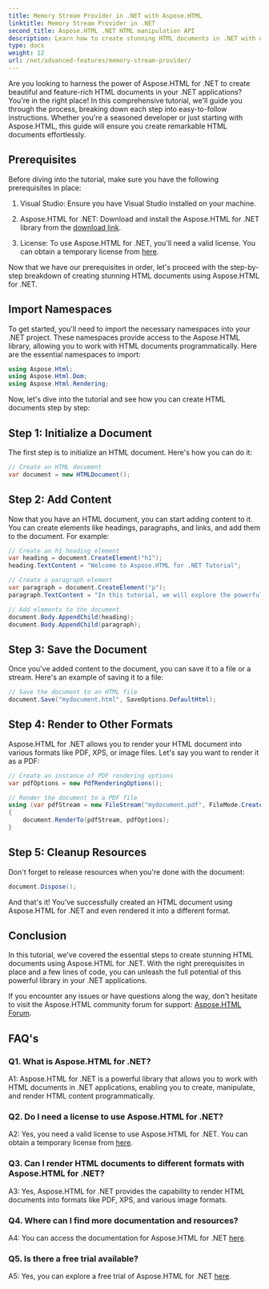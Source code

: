 ```yaml
---
title: Memory Stream Provider in .NET with Aspose.HTML
linktitle: Memory Stream Provider in .NET
second_title: Aspose.HTML .NET HTML manipulation API
description: Learn how to create stunning HTML documents in .NET with Aspose.HTML. Follow our step-by-step tutorial and unlock the power of HTML manipulation.
type: docs
weight: 12
url: /net/advanced-features/memory-stream-provider/
---
```


Are you looking to harness the power of Aspose.HTML for .NET to create beautiful and feature-rich HTML documents in your .NET applications? You're in the right place! In this comprehensive tutorial, we'll guide you through the process, breaking down each step into easy-to-follow instructions. Whether you're a seasoned developer or just starting with Aspose.HTML, this guide will ensure you create remarkable HTML documents effortlessly.

## Prerequisites

Before diving into the tutorial, make sure you have the following prerequisites in place:

1. Visual Studio: Ensure you have Visual Studio installed on your machine.

2. Aspose.HTML for .NET: Download and install the Aspose.HTML for .NET library from the [download link](https://releases.aspose.com/html/net/).

3. License: To use Aspose.HTML for .NET, you'll need a valid license. You can obtain a temporary license from [here](https://purchase.aspose.com/temporary-license/).

Now that we have our prerequisites in order, let's proceed with the step-by-step breakdown of creating stunning HTML documents using Aspose.HTML for .NET.

## Import Namespaces

To get started, you'll need to import the necessary namespaces into your .NET project. These namespaces provide access to the Aspose.HTML library, allowing you to work with HTML documents programmatically. Here are the essential namespaces to import:

```csharp
using Aspose.Html;
using Aspose.Html.Dom;
using Aspose.Html.Rendering;
```

Now, let's dive into the tutorial and see how you can create HTML documents step by step:

## Step 1: Initialize a Document

The first step is to initialize an HTML document. Here's how you can do it:

```csharp
// Create an HTML document
var document = new HTMLDocument();
```

## Step 2: Add Content

Now that you have an HTML document, you can start adding content to it. You can create elements like headings, paragraphs, and links, and add them to the document. For example:

```csharp
// Create an h1 heading element
var heading = document.CreateElement("h1");
heading.TextContent = "Welcome to Aspose.HTML for .NET Tutorial";

// Create a paragraph element
var paragraph = document.CreateElement("p");
paragraph.TextContent = "In this tutorial, we will explore the powerful features of Aspose.HTML for .NET.";

// Add elements to the document
document.Body.AppendChild(heading);
document.Body.AppendChild(paragraph);
```

## Step 3: Save the Document

Once you've added content to the document, you can save it to a file or a stream. Here's an example of saving it to a file:

```csharp
// Save the document to an HTML file
document.Save("mydocument.html", SaveOptions.DefaultHtml);
```

## Step 4: Render to Other Formats

Aspose.HTML for .NET allows you to render your HTML document into various formats like PDF, XPS, or image files. Let's say you want to render it as a PDF:

```csharp
// Create an instance of PDF rendering options
var pdfOptions = new PdfRenderingOptions();

// Render the document to a PDF file
using (var pdfStream = new FileStream("mydocument.pdf", FileMode.Create))
{
    document.RenderTo(pdfStream, pdfOptions);
}
```

## Step 5: Cleanup Resources

Don't forget to release resources when you're done with the document:

```csharp
document.Dispose();
```

And that's it! You've successfully created an HTML document using Aspose.HTML for .NET and even rendered it into a different format.

## Conclusion

In this tutorial, we've covered the essential steps to create stunning HTML documents using Aspose.HTML for .NET. With the right prerequisites in place and a few lines of code, you can unleash the full potential of this powerful library in your .NET applications.

If you encounter any issues or have questions along the way, don't hesitate to visit the Aspose.HTML community forum for support: [Aspose.HTML Forum](https://forum.aspose.com/).

## FAQ's

### Q1. What is Aspose.HTML for .NET?

A1: Aspose.HTML for .NET is a powerful library that allows you to work with HTML documents in .NET applications, enabling you to create, manipulate, and render HTML content programmatically.

### Q2. Do I need a license to use Aspose.HTML for .NET?

A2: Yes, you need a valid license to use Aspose.HTML for .NET. You can obtain a temporary license from [here](https://purchase.aspose.com/temporary-license/).

### Q3. Can I render HTML documents to different formats with Aspose.HTML for .NET?

A3: Yes, Aspose.HTML for .NET provides the capability to render HTML documents into formats like PDF, XPS, and various image formats.

### Q4. Where can I find more documentation and resources?

A4: You can access the documentation for Aspose.HTML for .NET [here](https://reference.aspose.com/html/net/).

### Q5. Is there a free trial available?

A5: Yes, you can explore a free trial of Aspose.HTML for .NET [here](https://releases.aspose.com/).


